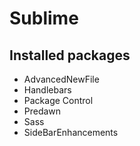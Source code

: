 # Sublime

## Installed packages

* AdvancedNewFile
* Handlebars
* Package Control
* Predawn
* Sass
* SideBarEnhancements
